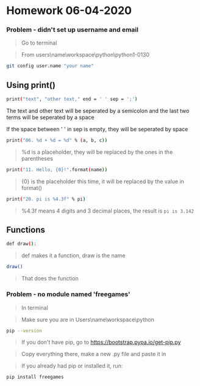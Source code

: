 # Homework 06-04-2020

### Problem - didn't set up username and email
>Go to terminal

>From users\name\workspace\python\python1-0130
```sh
git config user.name "your name"
```
## Using print()

```sh
print("text", "other text," end = ' ' sep = ';')
```
The text and other text will be seperated by a semicolon and the last two terms will be seperated by a space

If the space between ' ' in sep is empty, they will be seperated by space

```sh
print("06. %d + %d = %d" % (a, b, c))
```

>%d is a placeholder, they will be replaced by the ones in the parentheses

```sh
print("11. Hello, {0}!".format(name))
```
>{0} is the placeholder this time, it will be replaced by the value in format()

```sh
print("20. pi is %4.3f" % pi)
```

>%4.3f means 4 digits and 3 decimal places, the result is ```pi is 3.142```

## Functions

```sh
def draw():
```
>def makes it a function, draw is the name

```sh
draw()
```
>That does the function

### Problem - no module named 'freegames'

>In terminal

>Make sure you are in Users\name\workspace\python

```sh
pip --version
```
>If you don't have pip, go to https://bootstrap.pypa.io/get-pip.py

>Copy everything there, make a new .py file and paste it in

>If you already had pip or installed it, run:

```sh
pip install freegames
```
